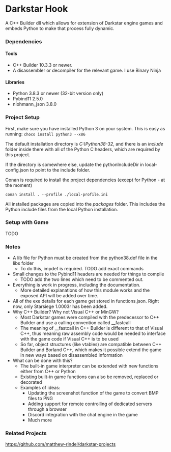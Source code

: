 # Darkstar Hook
A C++ Builder dll which allows for extension of Darkstar engine games and embeds Python to make that process fully dynamic.

### Dependencies
#### Tools
* C++ Builder 10.3.3 or newer.
* A disassembler or decompiler for the relevant game. I use Binary Ninja 
#### Libraries
* Python 3.8.3 or newer (32-bit version only)
* Pybind11 2.5.0
* nlohmann_json 3.8.0

### Project Setup
First, make sure you have installed Python 3 on your system. This is easy as running:
``choco install python3 --x86``

The default installation directory is *C:\Python38-32*, and there is an _include_ folder inside there with all of the Python C headers, which are required by this project.
 
If the directory is somewhere else, update the pythonIncludeDir in local-config.json to point to the include folder.

Conan is required to install the project dependencies (except for Python - at the moment)

``conan install . --profile ./local-profile.ini``

All installed packages are copied into the _packages_ folder. This includes the Python include files from the local Python installation.

### Setup with Game
TODO

### Notes
* A lib file for Python must be created from the python38.def file in the libs folder
    * To do this, impdef is required. TODO add exact commands
* Small changes to the Pybind11 headers are needed for things to compile
    * TODO add the two lines which need to be commented out.
* Everything is work in progress, including the documentation.
    * More detailed explanations of how this module works and the exposed API will be added over time.
* All of the exe details for each game get stored in functions.json. Right now, only Starsiege 1.0003r has been added.
* Why C++ Builder? Why not Visual C++ or MinGW?
    * Most Darkstar games were compiled with the predecessor to C++ Builder and use a calling convention called __fastcall
    * The meaning of __fastcall in C++ Builder is different to that of Visual C++, thus meaning raw assembly code would be needed to interface with the game code if Visual C++ is to be used
    * So far, object structures (like vtables) are compatible between C++ Builder and Borland C++, which makes it possible extend the game in new ways based on disassembled information  
* What can be done with this?
    * The built-in game interpreter can be extended with new functions either from C++ or Python
    * Existing built-in game functions can also be removed, replaced or decorated
    * Examples of ideas:
        * Updating the screenshot function of the game to convert BMP files to PNG
        * Adding support for remote controlling of dedicated servers through a browser
        * Discord integration with the chat engine in the game
        * Much more

### Related Projects
https://github.com/matthew-rindel/darkstar-projects